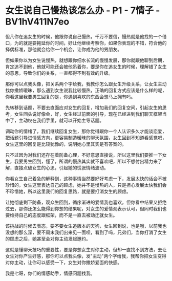 # 女生说自己慢热该怎么办 - P1 - 7情子 - BV1hV411N7eo

但凡你在追女生的时候，他跟你说自己慢热，千万不要信，慢热就是他找的一个借口，为的就是要拖延你的时间，好让他继续考察你，如果你表现的不错，符合他的择偶标准，那他就会给你一个机会，让你成为他的男朋友。

但如果你以为女生说慢热，就想跟你细水长流的慢慢发展，那你就跟他聊到后期，肯定追不到他，他就可能还会被他吊着你，要是你在追女生的时候，理解错了女生的意思，导致你们的关系，一直都得不到有效的升级。

那你可以点我头像，把关系两个字给我，我教你怎么跟女生升级关系，让女生主动找你撒娇暧昧，那么遇到女生说我比较慢热，正确的回复方式应该是什么样的呢，你看这里我要男生回复的是，你遇到喜欢的东西会想马上拥有吗。

先转移到话题，不要去直面应对女生的回复，增加我们的回复空间，引起女生的思考，女生回头说好像会，好，女生经过前面的引导，现在已经进到我们聊天框架当中了，主动权在我们手里，就可以开始主导话题。

调动你的情绪了，我们继续回复女生，那你觉得跟你一个人认识多久才能谈恋爱，把话题引导进情感方向，更容易制造暧昧的聊天氛围，女生回到不知道看感觉吧，女生这里的回复是比较犹豫的，说明她心里其实是有答案的。

只不过因为对我们还存在着防备心理，不好意思直接说，所以这里我们要推一下女生，我要男生回到，懂了，所谓的慢热其实就不喜欢吧，所以不想付出精力来了解，直接点破女生的心思，引起她的慌张情绪波动。

你看女生自己着急的解释到，这种事情当然要好好考虑一下，发展太快的话会不被珍惜的，女生这里表达自己的顾虑，她并不是慢热的人，只是担心发展太快我们会不珍惜她，所以这里我们的回复思路，就是要打消女生的顾虑。

让她彻底剩下防备，观众生回到，循序渐进的爱情我也喜欢，但你看中结果又拒绝过去，那你还怎么能得到你想的结果呢，对女生的爱情观表示认可，但同时我们也要维持自己的态度跟框架，而不是一直去被动迁就女生。

该挑战的时候去表态，要不要女生追版本的天狗，女生回到说，也是哦，以前我也没想的那么深，要不周末我们出来见一面呗，看到了吗，兄弟们，当你打消了女生的顾虑之后，她甚至会对你主动发起邀约。

这就是懂聊天技巧的重要性，要是你想女生对你主动，但却一直找不到方法，去让女生对你产生好感，那你可以点我头像，发"主动"两个字给我，我帮你把女生变得对你主动，让你可以感受一下，女生对你撒娇爱面的快感。

我是七哥，你们的情感助手，情感问题找我。